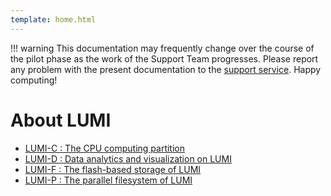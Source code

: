 ```yaml
---
template: home.html
---
```



!!! warning
    This documentation may frequently change over the course of the pilot 
    phase as the work of the Support Team progresses. Please report any problem
    with the present documentation to the 
    [support service](mailto:support@lumi-supercomputer.eu). Happy computing!


# About LUMI

- [LUMI-C : The CPU computing partition](computing/systems/lumic.md)
- [LUMI-D : Data analytics and visualization on LUMI](computing/systems/lumid.md)
- [LUMI-F : The flash-based storage of LUMI](storage/parallel/lumif.md)
- [LUMI-P : The parallel filesystem of LUMI](storage/parallel/lumip.md)
